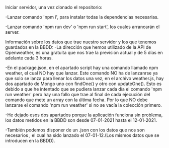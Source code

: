 Iniciar servidor, una vez clonado el repositorio:

-Lanzar comando 'npm i', para instalar todas la dependencias necesarias.

-Lanzar comando 'npm run dev' o 'npm run start', los cuales arrancarán el server.

Información sobre los datos que trae nuestro servidor y los que tenemos guardados en la BBDD:
-La dirección que hemos utilizado de la API de Openweather, es una gratuita que nos trae la previsión actual y
de 5 días en adelante cada 3 horas.

-En el package.json, en el apartado script hay una comando llamado npm weather, el cual NO hay que lanzar. Este comando NO ha de lanzanrse ya que solo se lanza para llenar los datos una vez, en el archivo weather.js, hay dos apartado de Mongo uno con findOne() y otro con updateOne(). Esto es debido a que he intentado que se pudiera lanzar cada día el comando 'npm run weather' pero hay una fallo que trae al final de cada ejecución del comando que mete un array con la última fecha. Por lo que NO debe lanzarse el comando 'npm run weather' si no se vacía la colección primero.

-He dejado esos dos apartados porque la aplicación funciona sin problema, los datos metidos en la BBDD son desde 07-01-2021 hasta el 12-01-2021.

-También podemos disponer de un .json con los datos que nos son necesarios , el cual ha sido lanzado el 07-01-12.(Los mismos datos que se introducen en la BBDD).
